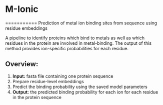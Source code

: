# M-Ionic
===========
Prediction of metal ion binding sites from sequence using residue embeddings

A pipeline to identify proteins which bind to metals as well as which residues in the protein are involved in metal-binding. The output of this method provides ion-specific probabilities for each residue. 

## Overview:
1. __Input:__ fasta file containing one protein sequence
2. Prepare residue-level embeddings
3. Predict the binding probability using the saved model parameters 
4.  __Output:__ the predicted binding probability for each ion for each residue in the protein sequence





